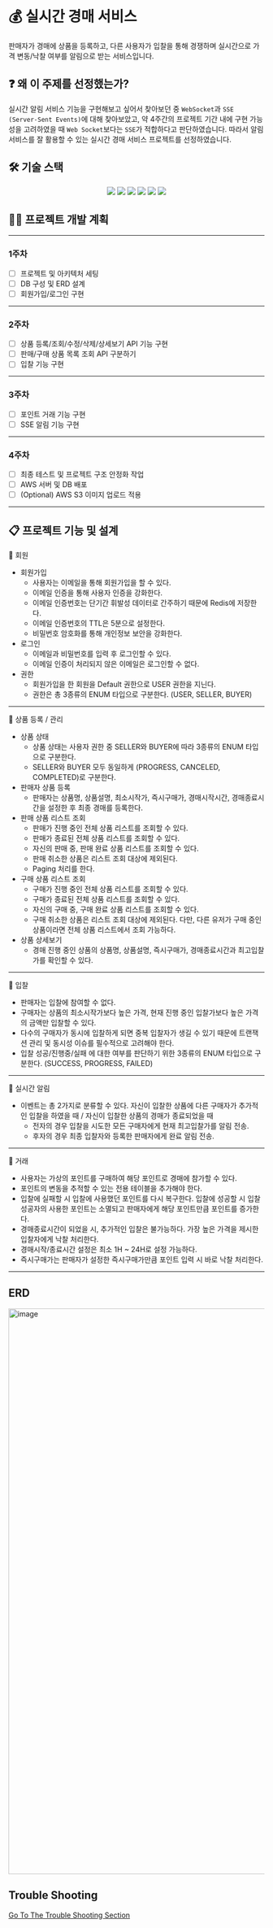 # 💰 실시간 경매 서비스

판매자가 경매에 상품을 등록하고, 다른 사용자가 입찰을 통해 경쟁하며 실시간으로 가격 변동/낙찰 여부를 알림으로 받는 서비스입니다.


## ❓ 왜 이 주제를 선정했는가?
실시간 알림 서비스 기능을 구현해보고 싶어서 찾아보던 중 `WebSocket`과 `SSE (Server-Sent Events)`에 대해 찾아보았고, 약 4주간의 프로젝트 기간 내에 구현 가능성을 고려하였을 때 `Web Socket`보다는 `SSE`가 적합하다고 판단하였습니다.
따라서 알림 서비스를 잘 활용할 수 있는 실시간 경매 서비스 프로젝트를 선정하였습니다.

## 🛠️ 기술 스택
<div align=center> 
  <img src="https://img.shields.io/badge/java-007396?style=for-the-badge&logo=java&logoColor=white"> 
  <img src="https://img.shields.io/badge/spring-6DB33F?style=for-the-badge&logo=spring&logoColor=white"> 
  <img src="https://img.shields.io/badge/mysql-4479A1?style=for-the-badge&logo=mysql&logoColor=white"> 
  <img src="https://img.shields.io/badge/redis-DC382D?style=for-the-badge&logo=redis&logoColor=white"> 
  <img src="https://img.shields.io/badge/git-F05032?style=for-the-badge&logo=git&logoColor=white"> 
  <img src="https://img.shields.io/badge/aws_ec2-FF9900?style=for-the-badge&logo=amazonec2&logoColor=white"> 
</div>

## ✍🏻 프로젝트 개발 계획
- - -
### **1주차**
- [ ] 프로젝트 및 아키텍처 세팅
- [ ] DB 구성 및 ERD 설계
- [ ] 회원가입/로그인 구현

- - -
### **2주차**
- [ ] 상품 등록/조회/수정/삭제/상세보기 API 기능 구현
- [ ] 판매/구매 상품 목록 조회 API 구분하기
- [ ] 입찰 기능 구현

- - -
### **3주차**
- [ ] 포인트 거래 기능 구현
- [ ] SSE 알림 기능 구현

- - -
### **4주차**
- [ ] 최종 테스트 및 프로젝트 구조 안정화 작업
- [ ] AWS 서버 및 DB 배포
- [ ] (Optional) AWS S3 이미지 업로드 적용

- - -
## 📋 프로젝트 기능 및 설계
📌 회원
  - 회원가입
    - 사용자는 이메일을 통해 회원가입을 할 수 있다.
    - 이메일 인증을 통해 사용자 인증을 강화한다.
    - 이메일 인증번호는 단기간 휘발성 데이터로 간주하기 때문에 Redis에 저장한다.
    - 이메일 인증번호의 TTL은 5분으로 설정한다.
    - 비밀번호 암호화를 통해 개인정보 보안을 강화한다.
  - 로그인
    - 이메일과 비밀번호를 입력 후 로그인할 수 있다.
    - 이메일 인증이 처리되지 않은 이메일은 로그인할 수 없다.
  - 권한
    - 회원가입을 한 회원을 Default 권한으로 USER 권한을 지닌다.
    - 권한은 총 3종류의 ENUM 타입으로 구분한다. (USER, SELLER, BUYER)
    
---
📌 상품 등록 / 관리
  - 상품 상태
    - 상품 상태는 사용자 권한 중 SELLER와 BUYER에 따라 3종류의 ENUM 타입으로 구분한다.
    - SELLER와 BUYER 모두 동일하게 (PROGRESS, CANCELED, COMPLETED)로 구분한다.
  - 판매자 상품 등록
    - 판매자는 상품명, 상품설명, 최소시작가, 즉시구매가, 경매시작시간, 경매종료시간을 설정한 후 최종 경매를 등록한다.
  - 판매 상품 리스트 조회
    - 판매가 진행 중인 전체 상품 리스트를 조회할 수 있다.
    - 판매가 종료된 전체 상품 리스트를 조회할 수 있다.
    - 자신의 판매 중, 판매 완료 상품 리스트를 조회할 수 있다.
    - 판매 취소한 상품은 리스트 조회 대상에 제외된다.
    - Paging 처리를 한다.
  - 구매 상품 리스트 조회
    - 구매가 진행 중인 전체 상품 리스트를 조회할 수 있다.
    - 구매가 종료된 전체 상품 리스트를 조회할 수 있다.
    - 자신의 구매 중, 구매 완료 상품 리스트를 조회할 수 있다.
    - 구매 취소한 상품은 리스트 조회 대상에 제외된다. 다만, 다른 유저가 구매 중인 상품이라면 전체 상품 리스트에서 조회 가능하다.
  - 상품 상세보기
    - 경매 진행 중인 상품의 상품명, 상품설명, 즉시구매가, 경매종료시간과 최고입찰가를 확인할 수 있다.
---
📌 입찰
  - 판매자는 입찰에 참여할 수 없다.
  - 구매자는 상품의 최소시작가보다 높은 가격, 현재 진행 중인 입찰가보다 높은 가격의 금액만 입찰할 수 있다.
  - 다수의 구매자가 동시에 입찰하게 되면 중복 입찰자가 생길 수 있기 때문에 트랜잭션 관리 및 동시성 이슈를 필수적으로 고려해야 한다.
  - 입찰 성공/진행중/실패 에 대한 여부를 판단하기 위한 3종류의 ENUM 타입으로 구분한다. (SUCCESS, PROGRESS, FAILED)
    
---
📌 실시간 알림
  - 이벤트는 총 2가지로 분류할 수 있다. 자신이 입찰한 상품에 다른 구매자가 추가적인 입찰을 하였을 때 / 자신이 입찰한 상품의 경매가 종료되었을 때
    - 전자의 경우 입찰을 시도한 모든 구매자에게 현재 최고입찰가를 알림 전송.
    - 후자의 경우 최종 입찰자와 등록한 판매자에게 완료 알림 전송.

---
📌 거래
  - 사용자는 가상의 포인트를 구매하여 해당 포인트로 경매에 참가할 수 있다.
  - 포인트의 변동을 추적할 수 있는 전용 테이블을 추가해야 한다.
  - 입찰에 실패할 시 입찰에 사용했던 포인트를 다시 복구한다. 입찰에 성공할 시 입찰 성공자의 사용한 포인트는 소멸되고 판매자에게 해당 포인트만큼 포인트를 증가한다.
  - 경매종료시간이 되었을 시, 추가적인 입찰은 불가능하다. 가장 높은 가격을 제시한 입찰자에게 낙찰 처리한다.
  - 경매시작/종료시간 설정은 최소 1H ~ 24H로 설정 가능하다.
  - 즉시구매가는 판매자가 설정한 즉시구매가만큼 포인트 입력 시 바로 낙찰 처리한다.
 
---

## ERD
<img width="2310" height="1113" alt="image" src="https://github.com/user-attachments/assets/ee22ab3f-9a14-4294-b40a-8e38664faee9" />



## Trouble Shooting
[Go To The Trouble Shooting Section](doc/TROUBLE_SHOOTING.md)

